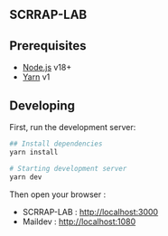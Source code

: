 ## SCRRAP-LAB

## Prerequisites

- [Node.js](https://nodejs.org) v18+
- [Yarn](https://classic.yarnpkg.com/) v1

## Developing

First, run the development server:

```bash
## Install dependencies
yarn install

# Starting development server
yarn dev
```

Then open your browser :
- SCRRAP-LAB : [http://localhost:3000](http://localhost:3000)
- Maildev : [http://localhost:1080](http://localhost:1080)
